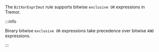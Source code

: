 The `BitXorExprImut` rule supports bitwise `exclusive OR` expressions in Tremor.

:::info

Binary bitwise `exclusive OR` expressions take precedence over bitwise `AND` expressions.

:::

